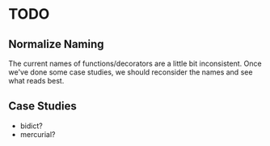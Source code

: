 # TODO

## Normalize Naming
The current names of functions/decorators are a little bit inconsistent. Once we've done some case
studies, we should reconsider the names and see what reads best.

## Case Studies
- bidict?
- mercurial?
